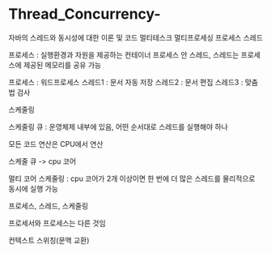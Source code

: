 # Thread_Concurrency-
자바의 스레드와 동시성에 대한 이론 및 코드
멀티테스크
멀티프로세싱
프로세스
스레드

프로세스 : 실행환경과 자원을 제공하는 컨테이너 
프로세스 안 스레드, 스레드는 프로세스에 제공된 메모리를 공유 가능 

프로세스 : 워드프로세스 
	스레드1 : 문서 자동 저장
	스레드2 : 문서 편집
	스레드3 : 맞춤법 검사

스케줄링

스케줄링 큐 : 운영체제 내부에 있음, 어떤 순서대로 스레드를 실행해야 하나

모든 코드 연산은 CPU에서 연산

스케줄 큐 -> cpu 코어

멀티 코어 스케줄링 : cpu 코어가 2개 이상이면 한 번에 더 많은 스레드를 물리적으로 동시에 실행 가능

프로세스, 스레드, 스케줄링 

프로세서와 프로세스는 다른 것임

컨텍스트 스위칭(문맥 교환)
